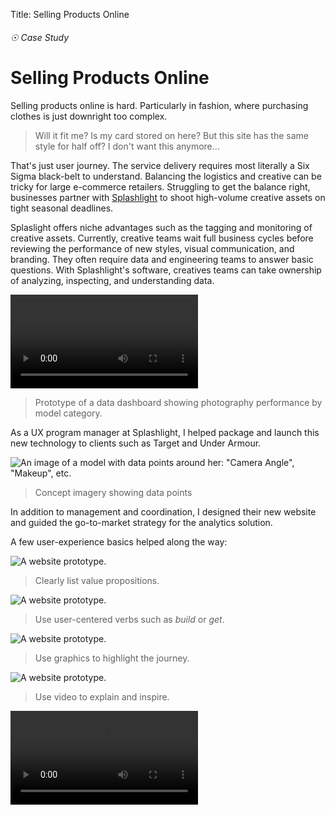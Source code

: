 Title: Selling Products Online

###### ☉ Case Study

# Selling Products Online

Selling products online is hard. Particularly in fashion, where purchasing clothes is just downright too complex.

> Will it fit me? Is my card stored on here? But this site has the same style for half off? I don't want this anymore...

That's just user journey. The service delivery requires most literally a Six Sigma black-belt to understand. Balancing the logistics and creative can be tricky for large e-commerce retailers. Struggling to get the balance right, businesses partner with [Splashlight](https://www.splashlight.com) to shoot high-volume creative assets on tight seasonal deadlines.

Splaslight offers niche advantages such as the tagging and monitoring of creative assets. Currently, creative teams wait full business cycles before reviewing the performance of new styles, visual communication, and branding. They often require data and engineering teams to answer basic questions. With Splashlight's software, creatives teams can take ownership of analyzing, inspecting, and understanding data.

![A web prototype.](/videos/splashlight.mp4)

> Prototype of a data dashboard showing photography performance by model category.

As a UX program manager at Splashlight, I helped package and launch this new technology to clients such as Target and Under Armour.

![An image of a model with data points around her: "Camera Angle", "Makeup", etc.](/images/spl5.png)

> Concept imagery showing data points

In addition to management and coordination, I designed their new website and guided the go-to-market strategy for the analytics solution.

A few user-experience basics helped along the way:

![A website prototype.](/images/spl1.png)

> Clearly list value propositions.

![A website prototype.](/images/spl2.png)

> Use user-centered verbs such as _build_ or _get_.

![A website prototype.](/images/spl3.png)

> Use graphics to highlight the journey.

![A website prototype.](/images/spl4.png)

> Use video to explain and inspire.

![A web prototype.](/videos/splashlight-web.mp4)
